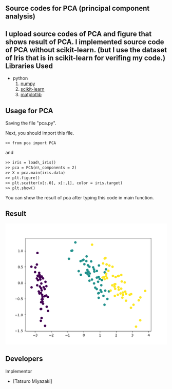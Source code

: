 Source codes for PCA (principal component analysis)
 --- 

I upload source codes of PCA and figure that shows result of PCA.
I implemented source code of PCA without scikit-learn. (but I use the dataset of Iris that is in scikit-learn for verifing my code.) 
Libraries Used
---
- python
  1. [numpy](http://www.numpy.org/)
  2. [scikit-learn](http://scikit-learn.org/stable/)
  3. [matplotlib](https://matplotlib.org)

Usage for PCA
---
Saving the file "pca.py".

Next, you should import this file.
~~~
>> from pca import PCA
~~~

and
~~~
>> iris = load\_iris()
>> pca = PCA(n\_components = 2)
>> X = pca.main(iris.data)
>> plt.figure()
>> plt.scatter(x[:.0], x[:,1], color = iris.target)
>> plt.show()
~~~

You can show the result of pca after typing this code in main function.

Result
---
![result of  PCA](pca.png)

Developers
---
Implementor
 - [Tatsuro Miyazaki]
